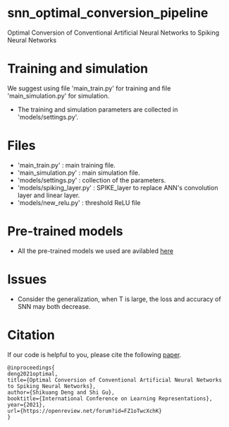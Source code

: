 # snn_optimal_conversion_pipeline
 Optimal Conversion of Conventional Artificial Neural Networks to Spiking Neural Networks

# Training and simulation
We suggest using file 'main_train.py' for training and file 'main_simulation.py' for simulation. 
* The training and simulation parameters are collected in 'models/settings.py'.

# Files
* 'main_train.py' : main training file.
* 'main_simulation.py' : main simulation file.
* 'models/settings.py' : collection of the parameters.
* 'models/spiking_layer.py' : SPIKE_layer to replace ANN's convolution layer and linear layer.
* 'models/new_relu.py' : threshold ReLU file

# Pre-trained models
* All the pre-trained models we used are avilabled [here](https://drive.google.com/drive/folders/1JAAtdOTcmbfv732aRlqsdL7-_05Tdemu?usp=sharing)

# Issues
* Consider the generalization, when T is large, the loss and accuracy of SNN may both decrease.

# Citation
If our code is helpful to you, please cite the following [paper](https://openreview.net/forum?id=FZ1oTwcXchK).
```
@inproceedings{
deng2021optimal,
title={Optimal Conversion of Conventional Artificial Neural Networks to Spiking Neural Networks},
author={Shikuang Deng and Shi Gu},
booktitle={International Conference on Learning Representations},
year={2021},
url={https://openreview.net/forum?id=FZ1oTwcXchK}
}
```

